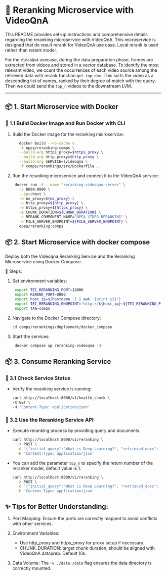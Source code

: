 # 🌟 Reranking Microservice with VideoQnA

This README provides set-up instructions and comprehensive details regarding the reranking microservice with VideoQnA.
This microservice is designed that do result rerank for VideoQnA use case. Local rerank is used rather than rerank model.

For the `VideoQnA` usecase, during the data preparation phase, frames are extracted from videos and stored in a vector database.
To identify the most relevant video, we count the occurrences of each video source among the retrieved data with rerank function `get_top_doc`.
This sorts the video as a descending list of names, ranked by their degree of match with the query.
Then we could send the `top_n` videos to the downstream LVM.

---

## 📦 1. Start Microservice with Docker

### 🔹 1.1 Build Docker Image and Run Docker with CLI

1. Build the Docker image for the reranking microservice:

   ```bash
      docker build --no-cache \
      -t opea/reranking:comps \
      --build-arg https_proxy=$https_proxy \
      --build-arg http_proxy=$http_proxy \
      --build-arg SERVICE=svideoqna \
      -f comps/rerankings/src/Dockerfile .
   ```

2. Run the reranking microservice and connect it to the VideoQnA service:

   ```bash
    docker run -d --name "reranking-videoqna-server" \
      -p 8000:8000 \
      --ipc=host \
      -e no_proxy=${no_proxy} \
      -e http_proxy=${http_proxy} \
      -e https_proxy=${https_proxy} \
      -e CHUNK_DURATION=${CHUNK_DURATION} \
      -e RERANK_COMPONENT_NAME="OPEA_VIDEO_RERANKING" \
      -e FILE_SERVER_ENDPOINT=${FILE_SERVER_ENDPOINT} \
      opea/reranking:comps
   ```

## 📦 2. Start Microservice with docker compose

Deploy both the Videoqna Reranking Service and the Reranking Microservice using Docker Compose.

🔹 Steps:

1. Set environment variables:

   ```bash
    export TEI_RERANKING_PORT=12006
    export RERANK_PORT=8000
    export host_ip=$(hostname -I | awk '{print $1}')
    export TEI_RERANKING_ENDPOINT="http://${host_ip}:${TEI_RERANKING_PORT}"
    export TAG=comps
   ```

2. Navigate to the Docker Compose directory:

   ```bash
   cd comps/rerankings/deployment/docker_compose
   ```

3. Start the services:

   ```bash
    docker compose up reranking-videoqna -d
   ```

## 📦 3. Consume Reranking Service

### 🔹 3.1 Check Service Status

- Verify the reranking service is running:

  ```bash
  curl http://localhost:8000/v1/health_check \
  -X GET \
  -H 'Content-Type: application/json'
  ```

### 🔹 3.2 Use the Reranking Service API

- Execute reranking process by providing query and documents

  ```bash
  curl http://localhost:8000/v1/reranking \
    -X POST \
    -d '{"initial_query":"What is Deep Learning?", "retrieved_docs": [{"text":"Deep Learning is not..."}, {"text":"Deep learning is..."}]}' \
    -H 'Content-Type: application/json'
  ```

- You can add the parameter `top_n` to specify the return number of the reranker model, default value is 1.

  ```bash
  curl http://localhost:8000/v1/reranking \
    -X POST \
    -d '{"initial_query":"What is Deep Learning?", "retrieved_docs": [{"text":"Deep Learning is not..."}, {"text":"Deep learning is..."}], "top_n":2}' \
    -H 'Content-Type: application/json'
  ```

## ✨ Tips for Better Understanding:

1. Port Mapping:
   Ensure the ports are correctly mapped to avoid conflicts with other services.

2. Environment Variables:

   - Use http_proxy and https_proxy for proxy setup if necessary.
   - CHUNK_DURATION: target chunk duration, should be aligned with VideoQnA dataprep. Default 10s.

3. Data Volume:
   The `-v ./data:/data` flag ensures the data directory is correctly mounted.
